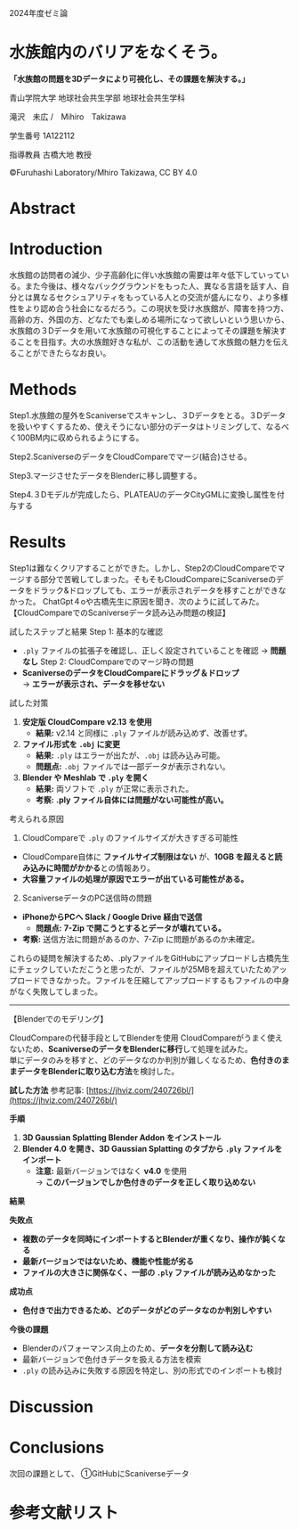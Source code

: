 
2024年度ゼミ論

# 水族館内のバリアをなくそう。
**「水族館の問題を3Dデータにより可視化し、その課題を解決する。」**

青山学院大学 地球社会共生学部 地球社会共生学科

滝沢　未広 /　Mihiro　Takizawa

学生番号 1A122112

指導教員 古橋大地 教授

©︎Furuhashi Laboratory/Mhiro Takizawa, CC BY 4.0

# **Abstract**

# **Introduction**
水族館の訪問者の減少、少子高齢化に伴い水族館の需要は年々低下していっている。また今後は、様々なバックグラウンドをもった人、異なる言語を話す人、自分とは異なるセクシュアリティをもっている人との交流が盛んになり、より多様性をより認め合う社会になるだろう。この現状を受け水族館が、障害を持つ方、高齢の方、外国の方、どなたでも楽しめる場所になって欲しいという思いから、水族館の３Dデータを用いて水族館の可視化することによってその課題を解決することを目指す。大の水族館好きな私が、この活動を通して水族館の魅力を伝えることができたらなお良い。

# **Methods**

Step1.水族館の屋外をScaniverseでスキャンし、３Dデータをとる。３Dデータを扱いやすくするため、使えそうにない部分のデータはトリミングして、なるべく100BM内に収められるようにする。

Step2.ScaniverseのデータをCloudCompareでマージ(結合)させる。

Step3.マージさせたデータをBlenderに移し調整する。

Step4.３Dモデルが完成したら、PLATEAUのデータCityGMLに変換し属性を付与する

# **Results**
Step1は難なくクリアすることができた。しかし、Step2のCloudCompareでマージする部分で苦戦してしまった。そもそもCloudCompareにScaniverseのデータをドラック&ドロップしても、エラーが表示されデータを移すことができなかった。
ChatGpt４oや古橋先生に原因を聞き、次のように試してみた。
【CloudCompareでのScaniverseデータ読み込み問題の検証】

試したステップと結果
Step 1: 基本的な確認
- `.ply` ファイルの拡張子を確認し、正しく設定されていることを確認 → **問題なし**
Step 2: CloudCompareでのマージ時の問題
- **ScaniverseのデータをCloudCompareにドラッグ＆ドロップ**  
  → **エラーが表示され、データを移せない**

試した対策
1. **安定版 CloudCompare v2.13 を使用**
   - **結果:** v2.14 と同様に `.ply` ファイルが読み込めず、改善せず。
2. **ファイル形式を `.obj` に変更**
   - **結果:** `.ply` はエラーが出たが、`.obj` は読み込み可能。
   - **問題点:** `.obj` ファイルでは一部データが表示されない。
3. **Blender や Meshlab で `.ply` を開く**
   - **結果:** 両ソフトで `.ply` が正常に表示された。
   - **考察:** **.ply ファイル自体には問題がない可能性が高い。**

考えられる原因
1. CloudCompareで `.ply` のファイルサイズが大きすぎる可能性
- CloudCompare自体に **ファイルサイズ制限はない** が、**10GB を超えると読み込みに時間がかかる**との情報あり。
- **大容量ファイルの処理が原因でエラーが出ている可能性がある。**
2. ScaniverseデータのPC送信時の問題
- **iPhoneからPCへ Slack / Google Drive 経由で送信**
  - **問題点:** **7-Zip で開こうとするとデータが壊れている。**
- **考察:** 送信方法に問題があるのか、7-Zip に問題があるのか未確定。

これらの疑問を解決するため、.plyファイルをGitHubにアップロードし古橋先生にチェックしていただこうと思ったが、ファイルが25MBを超えていたためアップロードできなかった。ファイルを圧縮してアップロードするもファイルの中身がなく失敗してしまった。

---
【Blenderでのモデリング】

CloudCompareの代替手段としてBlenderを使用
CloudCompareがうまく使えないため、**ScaniverseのデータをBlenderに移行**して処理を試みた。  
単にデータのみを移すと、どのデータなのか判別が難しくなるため、**色付きのままデータをBlenderに取り込む方法**を検討した。

**試した方法**
参考記事: [https://jhviz.com/240726bl/](https://jhviz.com/240726bl/)  

**手順**
1. **3D Gaussian Splatting Blender Addon をインストール**
2. **Blender 4.0 を開き、3D Gaussian Splatting のタブから `.ply` ファイルをインポート**
   - **注意:** 最新バージョンではなく **v4.0** を使用  
     → **このバージョンでしか色付きのデータを正しく取り込めない**

**結果**

**失敗点**
- **複数のデータを同時にインポートするとBlenderが重くなり、操作が鈍くなる**
- **最新バージョンではないため、機能や性能が劣る**
- **ファイルの大きさに関係なく、一部の `.ply` ファイルが読み込めなかった**

**成功点**
- **色付きで出力できるため、どのデータがどのデータなのか判別しやすい**

**今後の課題**
- Blenderのパフォーマンス向上のため、**データを分割して読み込む**
- 最新バージョンで色付きデータを扱える方法を模索
- `.ply` の読み込みに失敗する原因を特定し、別の形式でのインポートも検討









# **Discussion**

# **Conclusions**
次回の課題として、
①GitHubにScaniverseデータ

# **参考文献リスト**

